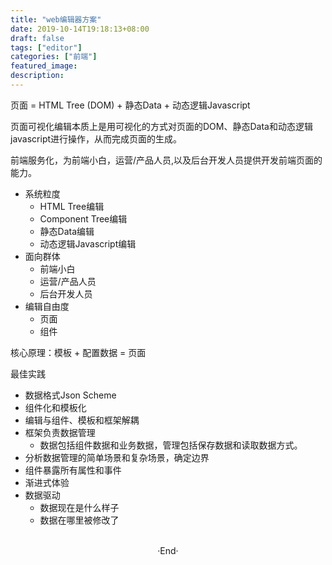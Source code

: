```yaml
---
title: "web编辑器方案"
date: 2019-10-14T19:18:13+08:00
draft: false
tags: ["editor"]
categories: ["前端"]
featured_image: 
description: 
---
```


页面 = HTML Tree (DOM) + 静态Data + 动态逻辑Javascript

页面可视化编辑本质上是用可视化的方式对页面的DOM、静态Data和动态逻辑javascript进行操作，从而完成页面的生成。

前端服务化，为前端小白，运营/产品人员,以及后台开发人员提供开发前端页面的能力。

- 系统粒度
  + HTML Tree编辑
  + Component Tree编辑
  + 静态Data编辑
  + 动态逻辑Javascript编辑
- 面向群体
  + 前端小白
  + 运营/产品人员
  + 后台开发人员 
- 编辑自由度
  + 页面
  + 组件

核心原理：模板 + 配置数据 = 页面

最佳实践

- 数据格式Json Scheme
- 组件化和模板化
- 编辑与组件、模板和框架解耦
- 框架负责数据管理
  + 数据包括组件数据和业务数据，管理包括保存数据和读取数据方式。
- 分析数据管理的简单场景和复杂场景，确定边界
- 组件暴露所有属性和事件
- 渐进式体验
- 数据驱动
  + 数据现在是什么样子
  + 数据在哪里被修改了

<br>

<center>  ·End·  </center>